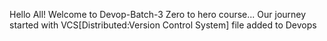 Hello All!
Welcome to Devop-Batch-3 Zero to hero course...
Our journey started with VCS[Distributed:Version Control System]
file added to Devops
